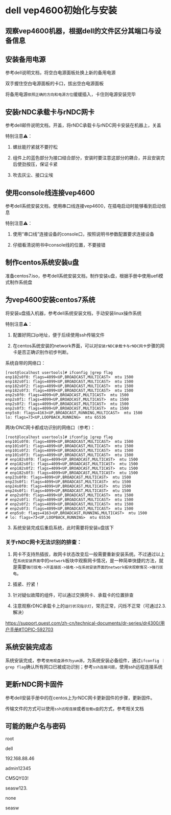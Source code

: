 # dell vep4600初始化与安装

## 观察vep4600机器，根据dell的文件区分其端口与设备信息

## 安装备用电源

参考dell说明文档，将空白电源面板处换上新的备用电源

双手握住空白电源面板的卡口，拔出空白电源面板

将备用电源`依照正确的方向和电源方位`缓缓插入，卡住则电源安装完毕

## 安装rNDC承载卡与rNDC网卡

参考dell邮件说明文档，开盖，将rNDC承载卡与rNDC网卡安装在机器上，关盖

特别注意⚠️：

1. 螺丝能拧紧就不要拧松

2. 组件上的蓝色部分为接口结合部分，安装时要注意这部分的耦合，并且安装完后使劲按压，保证卡紧

3. 吹去灰尘、接口尘埃

## 使用console线连接vep4600

参考dell系统安装文档，使用串口线连接vep4600，在插电启动时能够看到启动信息

特别注意⚠️：

1. 使用“串口线”连接设备的console口，按照说明书参数配置要求连接设备

2. 仔细看清说明书中console线的位置，不要接错

## 制作centos系统安装u盘

准备centos7.iso，参考dell系统安装文档，制作安装u盘，根据手册中使用uefi模式制作系统盘

## 为vep4600安装centos7系统

将安装u盘插入机器，参考dell系统安装文档，手动安装linux操作系统

特别注意⚠️：

1. 配置好网口ip地址，便于后续使用ssh传输文件

2. 在centos系统安装的network界面，可以对`安装rNDC承载卡与rNDC网卡`步骤的网卡是否正确识别作初步判断。

系统自带的网络口：

```shell
[root@localhost usertools]# ifconfig |grep flag
enp182s0f0: flags=4099<UP,BROADCAST,MULTICAST>  mtu 1500
enp182s0f1: flags=4099<UP,BROADCAST,MULTICAST>  mtu 1500
enp182s0f2: flags=4099<UP,BROADCAST,MULTICAST>  mtu 1500
enp182s0f3: flags=4099<UP,BROADCAST,MULTICAST>  mtu 1500
enp2s0f0: flags=4099<UP,BROADCAST,MULTICAST>  mtu 1500
enp2s0f1: flags=4099<UP,BROADCAST,MULTICAST>  mtu 1500
enp2s0f2: flags=4099<UP,BROADCAST,MULTICAST>  mtu 1500
enp2s0f3: flags=4099<UP,BROADCAST,MULTICAST>  mtu 1500
enp5s0: flags=4163<UP,BROADCAST,RUNNING,MULTICAST>  mtu 1500
lo: flags=73<UP,LOOPBACK,RUNNING>  mtu 65536
```

两块rDNC网卡都成功识别的网络口（参考）：

```shell
[root@localhost usertools]# ifconfig |grep flag
enp101s0f0: flags=4099<UP,BROADCAST,MULTICAST>  mtu 1500
enp101s0f1: flags=4099<UP,BROADCAST,MULTICAST>  mtu 1500
enp101s0f2: flags=4099<UP,BROADCAST,MULTICAST>  mtu 1500
enp101s0f3: flags=4099<UP,BROADCAST,MULTICAST>  mtu 1500
# enp182s0f0: flags=4099<UP,BROADCAST,MULTICAST>  mtu 1500
# enp182s0f1: flags=4099<UP,BROADCAST,MULTICAST>  mtu 1500
# enp182s0f2: flags=4099<UP,BROADCAST,MULTICAST>  mtu 1500
# enp182s0f3: flags=4099<UP,BROADCAST,MULTICAST>  mtu 1500
enp23s0f0: flags=4099<UP,BROADCAST,MULTICAST>  mtu 1500
enp23s0f1: flags=4099<UP,BROADCAST,MULTICAST>  mtu 1500
enp24s0f0: flags=4099<UP,BROADCAST,MULTICAST>  mtu 1500
enp24s0f1: flags=4099<UP,BROADCAST,MULTICAST>  mtu 1500
# enp2s0f0: flags=4099<UP,BROADCAST,MULTICAST>  mtu 1500
# enp2s0f1: flags=4099<UP,BROADCAST,MULTICAST>  mtu 1500
# enp2s0f2: flags=4099<UP,BROADCAST,MULTICAST>  mtu 1500
# enp2s0f3: flags=4099<UP,BROADCAST,MULTICAST>  mtu 1500
# enp5s0: flags=4163<UP,BROADCAST,RUNNING,MULTICAST>  mtu 1500
# lo: flags=73<UP,LOOPBACK,RUNNING>  mtu 65536
```

3. 系统安装完成后重启系统，此时需要将安装u盘拔下

### 关于rNDC网卡无法识别的排查：

1. 网卡不支持热插拔，故网卡状态改变后一般需要重新安装系统。不过通过以上在`系统安装界面`中的`network`板块中观察网卡情况，是一种简单快捷的方法，就是需要`强行拔电->开盖插拔->插电->在系统安装界面的network板块观察情况->强行拔电`。

2. 插紧、拧紧！

3. 针对疑似故障的组件，可以通过交换网卡、承载卡的位置排查

4. 注意观察rDNC承载卡上的`运行状况指示灯`，常亮正常，闪烁不正常（可通过2.3.解决）

https://support.quest.com/zh-cn/technical-documents/dr-series/dr4300/用户手册#TOPIC-592703

## 系统安装完成态

系统安装完成，参考`使用观盘源作为yum源`，为系统安装必备组件，通过`ifconfig ｜grep flag`确认所有网口已被成功识别；参考`ssh连接问题`，使用ssh远程连接系统

## 更新rNDC网卡固件

参考dell安装手册中的在centos上为rNDC网卡更新固件的步骤，更新固件。

传输文件的方式可以使用`ssh远程连接`或者`挂载u盘`的方式，参考相关文档

## 可能的账户名与密码

root

dell 

192.168.88.46

admin12345

CM5QY03!

seasw123.

none

seasw
